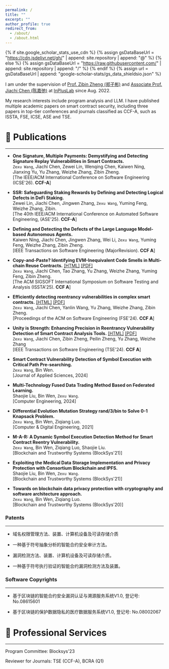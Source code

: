 ```yaml
---
permalink: /
title: ""
excerpt: ""
author_profile: true
redirect_from:
  - /about/
  - /about.html
---
```


{% if site.google_scholar_stats_use_cdn %}
{% assign gsDataBaseUrl = "https://cdn.jsdelivr.net/gh/" | append: site.repository | append: "@" %}
{% else %}
{% assign gsDataBaseUrl = "https://raw.githubusercontent.com/" | append: site.repository | append: "/" %}
{% endif %}
{% assign url = gsDataBaseUrl | append: "google-scholar-stats/gs_data_shieldsio.json" %}

<span class='anchor' id='about-me'></span>

I am under the supervision of <a href='https://scholar.google.com/citations?hl=zh-CN&user=zWnsNrkAAAAJ'>Prof. Zibin Zheng (郑子彬)</a> and <a href='https://jiachi-chen.github.io/'>Associate Prof. Jiachi Chen (陈嘉弛)</a> at <a href='http://www.inpluslab.com'>InPlusLab</a> since Aug. 2022.

My research interests include program analysis and LLM. I have published multiple academic papers on smart contract security, including three papers in top-tier conferences and journals classified as CCF-A, such as ISSTA, FSE, ICSE, ASE and TSE.

# 📝 Publications

---

-  **One Signature, Multiple Payments: Demystifying and Detecting Signature Replay Vulnerabilities in Smart Contracts.**    
   `Zexu Wang`, Jiachi Chen, Zewei Lin, Wenqing Chen, Kaiwen Ning, Jianxing Yu, Yu Zhang, Weizhe Zhang, Zibin Zheng.  
   [The IEEE/ACM International Conference on Software Engineering (ICSE'26). **CCF-A**] 

-  **SSR: Safeguarding Staking Rewards by Defining and Detecting Logical Defects in DeFi Staking.**    
   Zewei Lin, Jiachi Chen, Jingwen Zhang, `Zexu Wang`, Yuming Feng, Weizhe Zhang, Zibin.  
   [The 40th IEEE/ACM International Conference on Automated Software Engineering, (ASE'25). **CCF-A**] 

-  **Defining and Detecting the Defects of the Large Language Model-based Autonomous Agents.**    
   Kaiwen Ning, Jiachi Chen, Jingwen Zhang, Wei Li, `Zexu Wang`, Yuming Feng, Weizhe Zhang, Zibin Zheng.  
   [IEEE Transactions on Software Engineering (MajorRevision). **CCF A**] 

-  **Copy-and-Paste? Identifying EVM-Inequivalent Code Smells in Multi-chain Reuse Contracts.** [[HTML]](https://arxiv.org/abs/2504.07589) [[PDF]](/pdf/ISSTA2025.pdf)   
   `Zexu Wang`, Jiachi Chen, Tao Zhang, Yu Zhang, Weizhe Zhang, Yuming Feng, Zibin Zheng.  
   [The ACM SIGSOFT International Symposium on Software Testing and Analysis (ISSTA'25). **CCF A**] 

-  **Efficiently detecting reentrancy vulnerabilities in complex smart contracts.** [[HTML]](https://dl.acm.org/doi/pdf/10.1145/3643734) [[PDF]](/pdf/FSE2024_PaperId_79.pdf)   
    `Zexu Wang`, Jiachi Chen, Yanlin Wang, Yu Zhang, Weizhe Zhang, Zibin Zheng.  
    [Proceedings of the ACM on Software Engineering (FSE'24). **CCF A**] 

-  **Unity is Strength: Enhancing Precision in Reentrancy Vulnerability Detection of Smart Contract Analysis Tools.** [[HTML]](https://ieeexplore.ieee.org/abstract/document/10596931) [[PDF]](/pdf/TSE_ReEP.pdf)    
    `Zexu Wang`, Jiachi Chen, Zibin Zheng, Peilin Zheng, Yu Zhang, Weizhe Zhang  
    [IEEE Transactions on Software Engineering (TSE'24). **CCF A**]

-   **Smart Contract Vulnerability Detection of Symbol Execution with Critical Path Pre-searching.**  
    `Zexu Wang`, Bin Wen.  
    [Journal of Applied Sciences, 2024]

-   **Multi-Technology Fused Data Trading Method Based on Federated Learning.**  
    Shaojie Liu, Bin Wen, `Zexu Wang`.  
    [Computer Engineering, 2024]

-   **Differential Evolution Mutation Strategy rand/3/bin to Solve 0-1 Knapsack Problem.**  
    `Zexu Wang`, Bin Wen, Ziqiang Luo.  
    [Computer & Digital Engineering, 2021]
   
-  **M-A-R: A Dynamic Symbol Execution Detection Method for Smart Contract Reentry Vulnerability.**    
    `Zexu Wang`, Bin Wen, Ziqiang Luo, Shaojie Liu.  
    [Blockchain and Trustworthy Systems (BlockSys'21)] 
   
-   **Exploiting the Medical Data Storage Implementation and Privacy Protection with Consortium Blockchain and IPFS.**     
    Shaojie Liu, Bin Wen, `Zexu Wang`.  
    [Blockchain and Trustworthy Systems (BlockSys'21)] 

-   **Towards on blockchain data privacy protection with cryptography and software architecture approach.**  
    `Zexu Wang`, Bin Wen, Ziqiang Luo.  
    [Blockchain and Trustworthy Systems (BlockSys'20)]

### Patents

---
- 域名权限管理方法、装置、计算机设备及可读存储介质
  
- 一种基于符号抽象分析的智能合约安全审计方法。
  
- 漏洞检测方法、装置、计算机设备及可读存储介质。
  
- 一种基于符号执行验证的智能合约漏洞检测方法及装置。

### Software Copyrights

---
- 基于区块链的智能合约安全漏洞认证与溯源服务系统V1.0, 登记号: No.08615601

- 基于区块链的保护数据隐私的医疗数据服务系统V1.0, 登记号: No.08002067

<span class='anchor' id='professional-services'></span>

# 🤝 Professional Services
---
Program Committee: Blocksys'23

Reviewer for Journals: TSE (CCF-A), BCRA (Q1)
